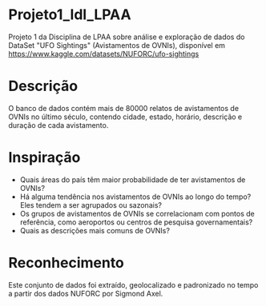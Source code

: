# Projeto1_ldl_LPAA
Projeto 1 da Disciplina de LPAA sobre análise e exploração de dados do DataSet "UFO Sightings" (Avistamentos de OVNIs), disponível em https://www.kaggle.com/datasets/NUFORC/ufo-sightings


# Descrição
O banco de dados contém mais de 80000 relatos de avistamentos de OVNIs no último século, contendo cidade, estado, horário, descrição e duração de cada avistamento.

# Inspiração
- Quais áreas do país têm maior probabilidade de ter avistamentos de OVNIs?
- Há alguma tendência nos avistamentos de OVNIs ao longo do tempo? Eles tendem a ser agrupados ou sazonais?
- Os grupos de avistamentos de OVNIs se correlacionam com pontos de referência, como aeroportos ou centros de pesquisa governamentais?
- Quais as descrições mais comuns de OVNIs?

# Reconhecimento
Este conjunto de dados foi extraído, geolocalizado e padronizado no tempo a partir dos dados NUFORC por Sigmond Axel.

